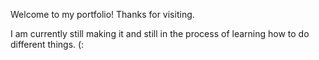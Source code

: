 Welcome to my portfolio! Thanks for visiting.

I am currently still making it and still in the process of learning how to do different things. (:
